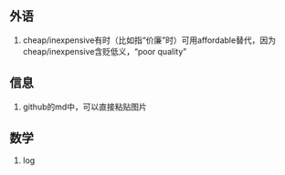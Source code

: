 ## 外语

1. cheap/inexpensive有时（比如指“价廉”时）可用affordable替代，因为cheap/inexpensive含贬低义，“poor quality”

## 信息

1. github的md中，可以直接粘贴图片

## 数学

1. $\log$
